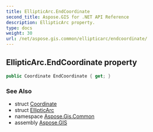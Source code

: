 ```yaml
---
title: EllipticArc.EndCoordinate
second_title: Aspose.GIS for .NET API Reference
description: EllipticArc property. 
type: docs
weight: 30
url: /net/aspose.gis.common/ellipticarc/endcoordinate/
---
```

## EllipticArc.EndCoordinate property

```csharp
public Coordinate EndCoordinate { get; }
```

### See Also

* struct [Coordinate](../../coordinate/)
* struct [EllipticArc](../)
* namespace [Aspose.Gis.Common](../../ellipticarc/)
* assembly [Aspose.GIS](../../../)


